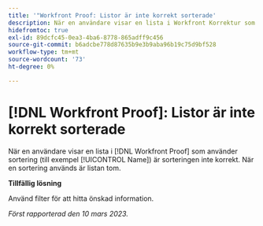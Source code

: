 ```yaml
---
title: '"Workfront Proof: Listor är inte korrekt sorterade'
description: När en användare visar en lista i Workfront Korrektur som har sortering (till exempel Namn), blir sorteringen inte korrekt.
hidefromtoc: true
exl-id: 89dcfc45-0ea3-4ba6-8778-865adff9c456
source-git-commit: b6adcbe778d87635b9e3b9aba96b19c75d9bf528
workflow-type: tm+mt
source-wordcount: '73'
ht-degree: 0%

---
```


# [!DNL Workfront Proof]: Listor är inte korrekt sorterade

<!--Won't fix, valid issue-->

När en användare visar en lista i [!DNL Workfront Proof] som använder sortering (till exempel [!UICONTROL Name]) är sorteringen inte korrekt. När en sortering används är listan tom.

**Tillfällig lösning**

Använd filter för att hitta önskad information.

_Först rapporterad den 10 mars 2023._
